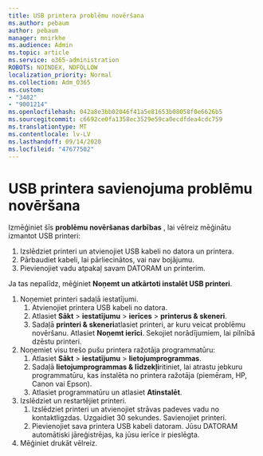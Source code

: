 ```yaml
---
title: USB printera problēmu novēršana
ms.author: pebaum
author: pebaum
manager: mnirkhe
ms.audience: Admin
ms.topic: article
ms.service: o365-administration
ROBOTS: NOINDEX, NOFOLLOW
localization_priority: Normal
ms.collection: Adm_O365
ms.custom:
- "3482"
- "9001214"
ms.openlocfilehash: 042a8e3bb02046f41a5e81653b08058f0e6626b5
ms.sourcegitcommit: c6692ce0fa1358ec3529e59ca0ecdfdea4cdc759
ms.translationtype: MT
ms.contentlocale: lv-LV
ms.lasthandoff: 09/14/2020
ms.locfileid: "47677502"
---
```

# <a name="fix-usb-printer-connection-issues"></a>USB printera savienojuma problēmu novēršana

Izmēģiniet šīs **problēmu novēršanas darbības** , lai vēlreiz mēģinātu izmantot USB printeri:

1. Izslēdziet printeri un atvienojiet USB kabeli no datora un printera.
2. Pārbaudiet kabeli, lai pārliecinātos, vai nav bojājumu.
3. Pievienojiet vadu atpakaļ savam DATORAM un printerim.

Ja tas nepalīdz, mēģiniet **Noņemt un atkārtoti instalēt USB printeri**.

1. Noņemiet printeri sadaļā iestatījumi.
    1. Atvienojiet printera USB kabeli no datora.
    2. Atlasiet **Sākt**  >  **iestatījumu**  >  **ierīces**  >  **printerus & skeneri**.
    3. Sadaļā **printeri & skeneri**atlasiet printeri, ar kuru veicat problēmu novēršanu. Atlasiet **Noņemt ierīci**. Sekojiet norādījumiem, lai pilnībā dzēstu printeri.
2. Noņemiet visu trešo pušu printera ražotāja programmatūru:
    1. Atlasiet **Sākt**  >  **iestatījumu**  >  **lietojumprogrammas**.
    2. Sadaļā **lietojumprogrammas & līdzekļi**ritiniet, lai atrastu jebkuru programmatūru, kas instalēta no printera ražotāja (piemēram, HP, Canon vai Epson).
    3. Atlasiet programmatūru un atlasiet **Atinstalēt**.
3. Izslēdziet un restartējiet printeri.<br>
    1. Izslēdziet printeri un atvienojiet strāvas padeves vadu no kontaktligzdas. Uzgaidiet 30 sekundes. Savienojiet printeri.
    2. Pievienojiet sava printera USB kabeli datoram. Jūsu DATORAM automātiski jāreģistrējas, ka jūsu ierīce ir pieslēgta.
4. Mēģiniet drukāt vēlreiz.